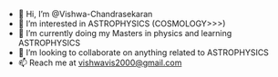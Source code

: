 - 👋 Hi, I’m @Vishwa-Chandrasekaran
- 👀 I’m interested in ASTROPHYSICS (COSMOLOGY>>>)
- 🌱 I’m currently doing my Masters in physics and learning ASTROPHYSICS
- 💞️ I’m looking to collaborate on anything related to ASTROPHYSICS
- 📫 Reach me at vishwavis2000@gmail.com

<!---
Vishwa-Chandrasekaran/Vishwa-Chandrasekaran is a ✨ special ✨ repository because its `README.md` (this file) appears on your GitHub profile.
You can click the Preview link to take a look at your changes.
--->
